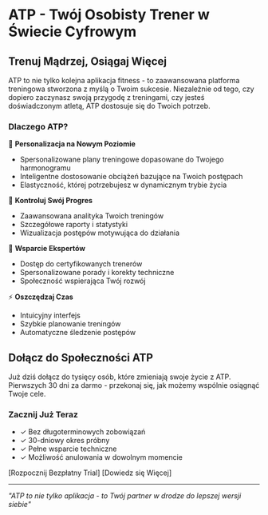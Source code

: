 # ATP - Twój Osobisty Trener w Świecie Cyfrowym

## Trenuj Mądrzej, Osiągaj Więcej

ATP to nie tylko kolejna aplikacja fitness - to zaawansowana platforma treningowa stworzona z myślą o Twoim sukcesie. Niezależnie od tego, czy dopiero zaczynasz swoją przygodę z treningami, czy jesteś doświadczonym atletą, ATP dostosuje się do Twoich potrzeb.

### Dlaczego ATP?

🎯 **Personalizacja na Nowym Poziomie**
- Spersonalizowane plany treningowe dopasowane do Twojego harmonogramu
- Inteligentne dostosowanie obciążeń bazujące na Twoich postępach
- Elastyczność, której potrzebujesz w dynamicznym trybie życia

💪 **Kontroluj Swój Progres**
- Zaawansowana analityka Twoich treningów
- Szczegółowe raporty i statystyki
- Wizualizacja postępów motywująca do działania

🤝 **Wsparcie Ekspertów**
- Dostęp do certyfikowanych trenerów
- Spersonalizowane porady i korekty techniczne
- Społeczność wspierająca Twój rozwój

⚡ **Oszczędzaj Czas**
- Intuicyjny interfejs
- Szybkie planowanie treningów
- Automatyczne śledzenie postępów

## Dołącz do Społeczności ATP

Już dziś dołącz do tysięcy osób, które zmieniają swoje życie z ATP. Pierwszych 30 dni za darmo - przekonaj się, jak możemy wspólnie osiągnąć Twoje cele.

### Zacznij Już Teraz
- ✓ Bez długoterminowych zobowiązań
- ✓ 30-dniowy okres próbny
- ✓ Pełne wsparcie techniczne
- ✓ Możliwość anulowania w dowolnym momencie

[Rozpocznij Bezpłatny Trial] [Dowiedz się Więcej]

---

*"ATP to nie tylko aplikacja - to Twój partner w drodze do lepszej wersji siebie"*